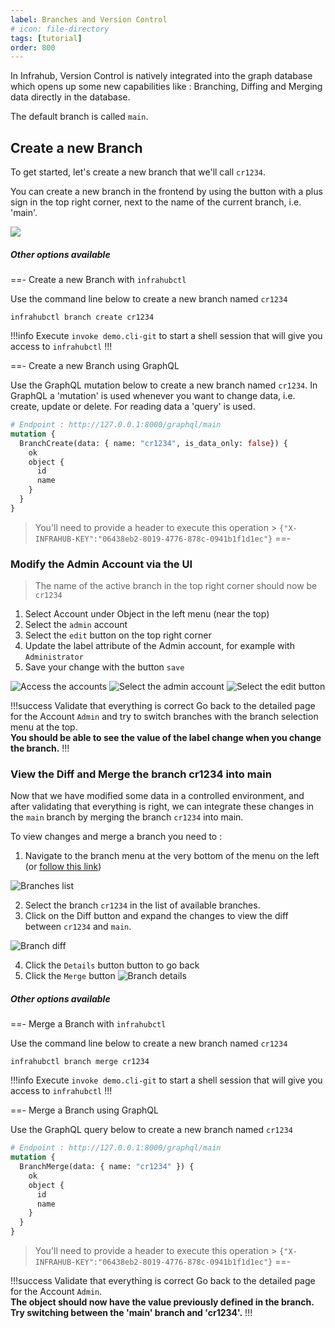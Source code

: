 ```yaml
---
label: Branches and Version Control
# icon: file-directory
tags: [tutorial]
order: 800
---
```


In Infrahub, Version Control is natively integrated into the graph database which opens up some new capabilities like : Branching, Diffing and Merging data directly in the database.

The default branch is called `main`.

## Create a new Branch

To get started, let's create a new branch that we'll call `cr1234`.

You can create a new branch in the frontend by using the button with a plus sign in the top right corner, next to the name of the current branch, i.e. 'main'.

![](../media/tutorial/tutorial-1-branch-and-version-control.cy.ts/tutorial_1_branch_creation.png)

##### Other options available

==- Create a new Branch with `infrahubctl`

Use the command line below to create a new branch named `cr1234`
```
infrahubctl branch create cr1234
```

!!!info
Execute `invoke demo.cli-git` to start a shell session that will give you access to `infrahubctl`
!!!

==- Create a new Branch using GraphQL

Use the GraphQL mutation below to create a new branch named `cr1234`. In GraphQL a 'mutation' is used
whenever you want to change data, i.e. create, update or delete. For reading data a 'query' is used.

```graphql
# Endpoint : http://127.0.0.1:8000/graphql/main
mutation {
  BranchCreate(data: { name: "cr1234", is_data_only: false}) {
    ok
    object {
      id
      name
    }
  }
}
```

> You'll need to provide a header to execute this operation > `{"X-INFRAHUB-KEY":"06438eb2-8019-4776-878c-0941b1f1d1ec"}`
==-

### Modify the Admin Account via the UI

> The name of the active branch in the top right corner should now be `cr1234`

1. Select Account under Object in the left menu (near the top)
2. Select the `admin` account
3. Select the `edit` button on the top right corner
4. Update the label attribute of the Admin account, for example with `Administrator`
5. Save your change with the button `save`

![Access the accounts](../media/tutorial/tutorial-1-branch-and-version-control.cy.ts/tutorial_1_accounts.png)
![Select the admin account](../media/tutorial/tutorial-1-branch-and-version-control.cy.ts/tutorial_1_account_details.png)
![Select the `edit` button](../media/tutorial/tutorial-1-branch-and-version-control.cy.ts/tutorial_1_account_edit.png)

!!!success Validate that everything is correct
Go back to the detailed page for the Account `Admin` and try to switch branches with the branch selection menu at the top. <br>
**You should be able to see the value of the label change when you change the branch.**
!!!

### View the Diff and Merge the branch cr1234 into main

Now that we have modified some data in a controlled environment, and after validating that everything is right, we can integrate these changes in the `main` branch by merging the branch `cr1234` into main.

To view changes and merge a branch you need to :
1. Navigate to the branch menu at the very bottom of the menu on the left (or [follow this link](http://localhost:8000/branches/))

![Branches list](../media/tutorial/tutorial-1-branch-and-version-control.cy.ts/tutorial_1_branch_list.png)

2. Select the branch `cr1234` in the list of available branches.
3. Click on the Diff button and expand the changes to view the diff between `cr1234` and `main`.

![Branch diff](../media/tutorial/tutorial-1-branch-and-version-control.cy.ts/tutorial_1_branch_diff.png)

4. Click the `Details` button button to go back
5. Click the `Merge` button
![Branch details](../media/tutorial/tutorial-1-branch-and-version-control.cy.ts/tutorial_1_branch_details.png)


##### Other options available

==- Merge a Branch with `infrahubctl`

Use the command line below to create a new branch named `cr1234`
```
infrahubctl branch merge cr1234
```

!!!info
Execute `invoke demo.cli-git` to start a shell session that will give you access to `infrahubctl`
!!!

==- Merge a Branch using GraphQL

Use the GraphQL query below to create a new branch named `cr1234`

```graphql
# Endpoint : http://127.0.0.1:8000/graphql/main
mutation {
  BranchMerge(data: { name: "cr1234" }) {
    ok
    object {
      id
      name
    }
  }
}
```
> You'll need to provide a header to execute this operation > `{"X-INFRAHUB-KEY":"06438eb2-8019-4776-878c-0941b1f1d1ec"}`
==-

!!!success Validate that everything is correct
Go back to the detailed page for the Account `Admin`.<br>
**The object should now have the value previously defined in the branch. Try switching between the 'main' branch and 'cr1234'.**
!!!



